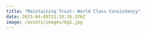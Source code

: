 ```yaml
---
title: "Maintaining Trust: World Class Consistency"
date: 2023-04-05T21:33:35.376Z
image: /assets/images/bg1.jpg
---
```


